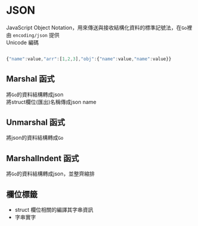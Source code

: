 # JSON

JavaScript Object Notation，用來傳送與接收結構化資料的標準記號法，在`Go`裡由 `encoding/json` 提供
<br>
Unicode 編碼
<br>

```javascript

{"name":value,"arr":[1,2,3],"obj":{"name":value,"name":value}}

```

## Marshal 函式

將`Go`的資料結構轉成json<br>
將struct欄位(匯出)名稱傳成json name

## Unmarshal 函式

將json的資料結構轉成`Go`

## MarshalIndent 函式

將`Go`的資料結構轉成json，並整齊縮排

## 欄位標籤

* struct 欄位相關的編譯其字串資訊
* 字串實字
